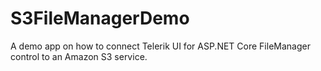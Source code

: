 # S3FileManagerDemo
A demo app on how to connect Telerik UI for ASP.NET Core FileManager control to an Amazon S3 service.
